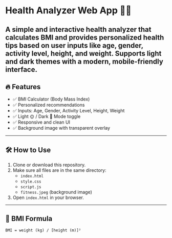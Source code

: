 # Health Analyzer Web App 🧠💪

A simple and interactive health analyzer that calculates BMI and provides personalized health tips based on user inputs like age, gender, activity level, height, and weight. Supports light and dark themes with a modern, mobile-friendly interface.
---
## 🔥 Features

- ✅ BMI Calculator (Body Mass Index)
- ✅ Personalized recommendations
- ✅ Inputs: Age, Gender, Activity Level, Height, Weight
- ✅ Light 🌞 / Dark 🌙 Mode toggle
- ✅ Responsive and clean UI
- ✅ Background image with transparent overlay

---

## 🛠️ How to Use

1. Clone or download this repository.
2. Make sure all files are in the same directory:
   - `index.html`
   - `style.css`
   - `script.js`
   - `fitness.jpeg` (background image)
3. Open `index.html` in your browser.

---

## 🧮 BMI Formula

```txt
BMI = weight (kg) / [height (m)]²
